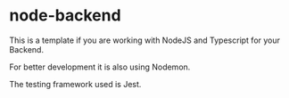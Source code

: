# node-backend

This is a template if you are working with NodeJS and Typescript for your Backend.

For better development it is also using Nodemon.

The testing framework used is Jest.
